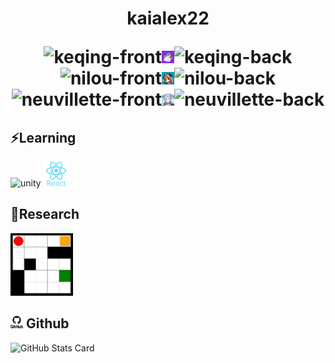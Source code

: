 <h1 align="center">kaialex22
  
![keqing-front](https://img.shields.io/static/v1?label=&message=keqing&color=gray&style=flat-square)<img src="img/keqing.png" alt="keqing" width=20 height=20/>![keqing-back](https://img.shields.io/static/v1?label=&message=sleeping&color=blueviolet&style=flat-square)
![nilou-front](https://img.shields.io/static/v1?label=&message=nilou&color=gray&style=flat-square)<img src="img/nilou.png" alt="nilou" width=20 height=20/>![nilou-back](https://img.shields.io/static/v1?label=&message=cute&color=009DBF&style=flat-square)
![neuvillette-front](https://img.shields.io/static/v1?label=&message=nilou&color=gray&style=flat-square)<img src="img/nuvi.png" alt="neuvillette" width=20 height=20/>![neuvillette-back](https://img.shields.io/static/v1?label=&message=cute&color=#e0fffe&style=flat-square)

</h1>

<h2>⚡️Learning</h2>
<div align="left">
  <img src="https://www.vectorlogo.zone/logos/unity3d/unity3d-icon.svg" alt="unity" width="40" height="40"/>
  <img src="https://raw.githubusercontent.com/devicons/devicon/master/icons/react/react-original-wordmark.svg" alt="react" width="40" height="40"/>
</div>

<h2>🌱Research</h2>
<img src="./img/game.png" alt="game" width="100" height="100"/>


<h2>
  <img src="https://raw.githubusercontent.com/devicons/devicon/master/icons/github/github-original-wordmark.svg" alt="react" width="20" height="20"/>
  Github
</h2>

![GitHub Stats Card](https://github-readme-stats.vercel.app/api?username=kaialex&&show_icons=true&theme=merko&&count_private=true)


<!--
**kaialex/kaialex** is a ✨ _special_ ✨ repository because its `README.md` (this file) appears on your GitHub profile.

Here are some ideas to get you started:

- 🔭 I’m currently working on ...
- 🌱 I’m currently learning ...
- 👯 I’m looking to collaborate on ...
- 🤔 I’m looking for help with ...
- 💬 Ask me about ...
- 📫 How to reach me: ...
- 😄 Pronouns: ...
- ⚡ Fun fact: ...
-->
